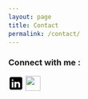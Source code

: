 ```yaml
---
layout: page
title: Contact
permalink: /contact/
---
```


### Connect with me : 

[<img src="https://raw.githubusercontent.com/simple-icons/simple-icons/develop/icons/linkedin.svg" width="30" height="30">](https://www.linkedin.com/in/ashutosh-jha-47554ab1/) [<img src="https://raw.githubusercontent.com/simple-icons/simple-icons/develop/icons/github.svg" width="30" height="30">](https://github.com/ashutoshjha3103)

